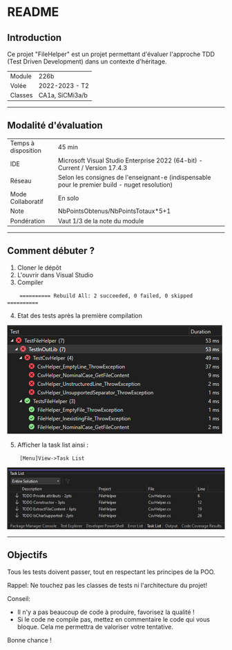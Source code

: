 
# README

## Introduction

Ce projet "FileHelper" est un projet permettant d'évaluer l'approche TDD (Test Driven Development) dans un contexte d'héritage.

|   |   |
|:--|---|
| Module  | 226b  |
| Volée | 2022-2023 - T2  |
| Classes | CA1a, SiCMi3a/b |

---

## Modalité d'évaluation

|   |   |
|:--|---|
| Temps à disposition  | 45 min  |
| IDE | Microsoft Visual Studio Enterprise 2022 (64-bit) - Current / Version 17.4.3  |
| Réseau  | Selon les consignes de l'enseignant-e (indispensable pour le premier build - nuget resolution)  |
| Mode Collaboratif  | En solo  |
| Note | NbPointsObtenus/NbPointsTotaux*5+1|
| Pondération | Vaut 1/3 de la note du module |

---

## Comment débuter ?

1.   Cloner le dépôt
2.   L'ouvrir dans Visual Studio
3.   Compiler
```
	========== Rebuild All: 2 succeeded, 0 failed, 0 skipped ==========
```

4. Etat des tests après la première compilation

![TestsInitialResults](./Img/TestsInitialResults.PNG)

5. Afficher la task list ainsi :

```
	[Menu]View->Task List
```
![TasksList](./Img/TasksList.PNG)

---

## Objectifs

Tous les tests doivent passer, tout en respectant les principes de la POO.

Rappel: Ne touchez pas les classes de tests ni l'architecture du projet!

Conseil:
* Il n'y a pas beaucoup de code à produire, favorisez la qualité !
* Si le code ne compile pas, mettez en commentaire le code qui vous bloque. Cela me permettra de valoriser votre tentative.

Bonne chance !
